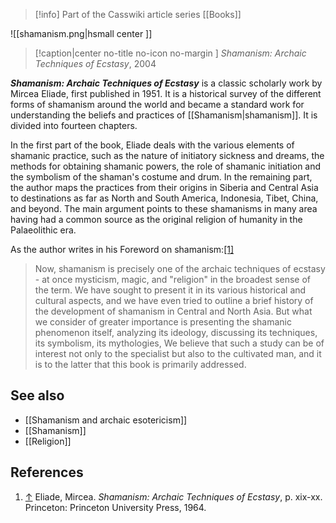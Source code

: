 > [!info] Part of the Casswiki article series [[Books]]

![[shamanism.png|hsmall center ]] 
> [!caption|center no-title no-icon no-margin ]
> _Shamanism: Archaic Techniques of Ecstasy_, 2004

_**Shamanism: Archaic Techniques of Ecstasy**_ is a classic scholarly work by Mircea Eliade, first published in 1951. It is a historical survey of the different forms of shamanism around the world and became a standard work for understanding the beliefs and practices of [[Shamanism|shamanism]]. It is divided into fourteen chapters.

In the first part of the book, Eliade deals with the various elements of shamanic practice, such as the nature of initiatory sickness and dreams, the methods for obtaining shamanic powers, the role of shamanic initiation and the symbolism of the shaman's costume and drum. In the remaining part, the author maps the practices from their origins in Siberia and Central Asia to destinations as far as North and South America, Indonesia, Tibet, China, and beyond. The main argument points to these shamanisms in many area having had a common source as the original religion of humanity in the Palaeolithic era.

As the author writes in his Foreword on shamanism:[\[1\]](#cite_note-1)

> Now, shamanism is precisely one of the archaic techniques of ecstasy - at once mysticism, magic, and "religion" in the broadest sense of the term. We have sought to present it in its various historical and cultural aspects, and we have even tried to outline a brief history of the development of shamanism in Central and North Asia. But what we consider of greater importance is presenting the shamanic phenomenon itself, analyzing its ideology, discussing its techniques, its symbolism, its mythologies, We believe that such a study can be of interest not only to the specialist but also to the cultivated man, and it is to the latter that this book is primarily addressed.

See also
--------

*   [[Shamanism and archaic esotericism]]
*   [[Shamanism]]
*   [[Religion]]

References
----------

1.  [↑](#cite_ref-1) Eliade, Mircea. _Shamanism: Archaic Techniques of Ecstasy_, p. xix-xx. Princeton: Princeton University Press, 1964.